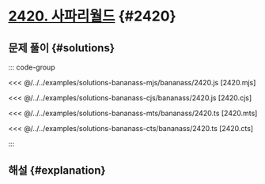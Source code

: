 # [2420. 사파리월드](https://www.acmicpc.net/problem/2420) {#2420}

<!-- @include: @/shared/wip.ko.md -->

## 문제 풀이 {#solutions}

::: code-group

<<< @/../../examples/solutions-bananass-mjs/bananass/2420.js [2420.mjs]

<<< @/../../examples/solutions-bananass-cjs/bananass/2420.js [2420.cjs]

<<< @/../../examples/solutions-bananass-mts/bananass/2420.ts [2420.mts]

<<< @/../../examples/solutions-bananass-cts/bananass/2420.ts [2420.cts]

:::

## 해설 {#explanation}
